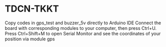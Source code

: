 # TDCN-TKKT
Copy codes in gps_test and buzzer_5v directly to Arduino IDE
Connect the board with corresponding modules to your computer, then press Ctrl+U.
Press Ctrl+Shift+M to open Serial Monitor and see the coordinates of your position via module gps
